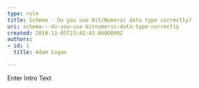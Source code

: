 ```yaml
---
type: rule
title: Schema - Do you use Bit/Numeric data type correctly?
uri: schema---do-you-use-bitnumeric-data-type-correctly
created: 2019-11-05T23:02:43.0000000Z
authors:
- id: 1
  title: Adam Cogan

---
```




<span class='intro'> Enter Intro Text </span>




